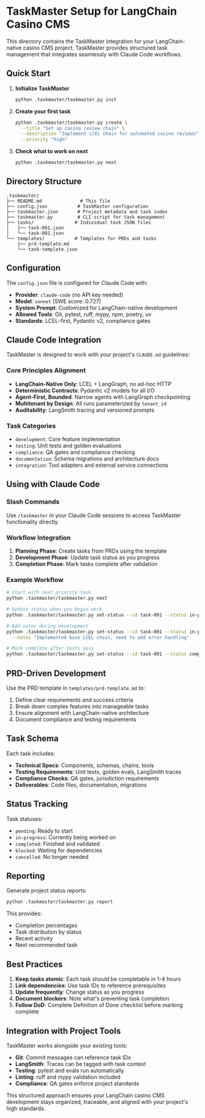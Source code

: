 # TaskMaster Setup for LangChain Casino CMS

This directory contains the TaskMaster integration for your LangChain-native casino CMS project. TaskMaster provides structured task management that integrates seamlessly with Claude Code workflows.

## Quick Start

1. **Initialize TaskMaster**
   ```bash
   python .taskmaster/taskmaster.py init
   ```

2. **Create your first task**
   ```bash
   python .taskmaster/taskmaster.py create \
     --title "Set up casino review chain" \
     --description "Implement LCEL chain for automated casino reviews" \
     --priority "high"
   ```

3. **Check what to work on next**
   ```bash
   python .taskmaster/taskmaster.py next
   ```

## Directory Structure

```
.taskmaster/
├── README.md              # This file
├── config.json           # TaskMaster configuration  
├── taskmaster.json       # Project metadata and task index
├── taskmaster.py         # CLI script for task management
├── tasks/               # Individual task JSON files
│   ├── task-001.json
│   └── task-002.json
└── templates/           # Templates for PRDs and tasks
    ├── prd-template.md
    └── task-template.json
```

## Configuration

The `config.json` file is configured for Claude Code with:
- **Provider**: `claude-code` (no API key needed)
- **Model**: `sonnet` (SWE score: 0.727)
- **System Prompt**: Customized for LangChain-native development
- **Allowed Tools**: Git, pytest, ruff, mypy, npm, poetry, uv
- **Standards**: LCEL-first, Pydantic v2, compliance gates

## Claude Code Integration

TaskMaster is designed to work with your project's `CLAUDE.md` guidelines:

### Core Principles Alignment
- **LangChain-Native Only**: LCEL + LangGraph, no ad-hoc HTTP
- **Deterministic Contracts**: Pydantic v2 models for all I/O
- **Agent-First, Bounded**: Narrow agents with LangGraph checkpointing
- **Multitenant by Design**: All runs parameterized by `tenant_id`
- **Auditability**: LangSmith tracing and versioned prompts

### Task Categories
- `development`: Core feature implementation
- `testing`: Unit tests and golden evaluations
- `compliance`: QA gates and compliance checking
- `documentation`: Schema migrations and architecture docs
- `integration`: Tool adapters and external service connections

## Using with Claude Code

### Slash Commands
Use `/taskmaster` in your Claude Code sessions to access TaskMaster functionality directly.

### Workflow Integration
1. **Planning Phase**: Create tasks from PRDs using the template
2. **Development Phase**: Update task status as you progress
3. **Completion Phase**: Mark tasks complete after validation

### Example Workflow
```bash
# Start with next priority task
python .taskmaster/taskmaster.py next

# Update status when you begin work
python .taskmaster/taskmaster.py set-status --id task-001 --status in-progress

# Add notes during development
python .taskmaster/taskmaster.py set-status --id task-001 --status in-progress \
  --notes "Implemented base LCEL chain, need to add error handling"

# Mark complete after tests pass
python .taskmaster/taskmaster.py set-status --id task-001 --status completed
```

## PRD-Driven Development

Use the PRD template in `templates/prd-template.md` to:
1. Define clear requirements and success criteria
2. Break down complex features into manageable tasks
3. Ensure alignment with LangChain-native architecture
4. Document compliance and testing requirements

## Task Schema

Each task includes:
- **Technical Specs**: Components, schemas, chains, tools
- **Testing Requirements**: Unit tests, golden evals, LangSmith traces
- **Compliance Checks**: QA gates, jurisdiction requirements
- **Deliverables**: Code files, documentation, migrations

## Status Tracking

Task statuses:
- `pending`: Ready to start
- `in-progress`: Currently being worked on
- `completed`: Finished and validated
- `blocked`: Waiting for dependencies
- `cancelled`: No longer needed

## Reporting

Generate project status reports:
```bash
python .taskmaster/taskmaster.py report
```

This provides:
- Completion percentages
- Task distribution by status
- Recent activity
- Next recommended task

## Best Practices

1. **Keep tasks atomic**: Each task should be completable in 1-4 hours
2. **Link dependencies**: Use task IDs to reference prerequisites
3. **Update frequently**: Change status as you progress
4. **Document blockers**: Note what's preventing task completion
5. **Follow DoD**: Complete Definition of Done checklist before marking complete

## Integration with Project Tools

TaskMaster works alongside your existing tools:
- **Git**: Commit messages can reference task IDs
- **LangSmith**: Traces can be tagged with task context
- **Testing**: pytest and evals run automatically
- **Linting**: ruff and mypy validation included
- **Compliance**: QA gates enforce project standards

This structured approach ensures your LangChain casino CMS development stays organized, traceable, and aligned with your project's high standards.